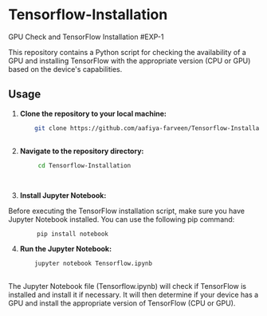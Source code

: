 # Tensorflow-Installation
GPU Check and TensorFlow Installation #EXP-1

This repository contains a Python script for checking the availability of a GPU and installing TensorFlow with the appropriate version (CPU or GPU) based on the device's capabilities.

## Usage

1. **Clone the repository to your local machine:**

   ```bash
       git clone https://github.com/aafiya-farveen/Tensorflow-Installation.git
       

2. **Navigate to the repository directory:**

   ```bash
        cd Tensorflow-Installation
        
        
3. **Install Jupyter Notebook:**

Before executing the TensorFlow installation script, make sure you have Jupyter Notebook installed. You can use the following pip command:

            pip install notebook
            
4. **Run the Jupyter Notebook:**

    ```bash
        jupyter notebook Tensorflow.ipynb
        
The Jupyter Notebook file (Tensorflow.ipynb) will check if TensorFlow is installed and install it if necessary. It will then determine if your device has a GPU and install the appropriate version of TensorFlow (CPU or GPU).
